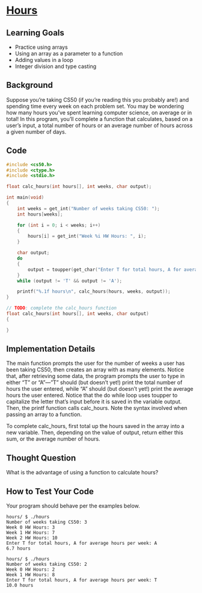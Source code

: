 # [Hours](https://cs50.harvard.edu/x/2023/problems/2/hours/)

## Learning Goals
- Practice using arrays
- Using an array as a parameter to a function
- Adding values in a loop
- Integer division and type casting

## Background
Suppose you’re taking CS50 (if you’re reading this you probably are!) and spending time every week on each problem set. You may be wondering how many hours you’ve spent learning computer science, on average or in total! In this program, you’ll complete a function that calculates, based on a user’s input, a total number of hours or an average number of hours across a given number of days.

## Code
```c
#include <cs50.h>
#include <ctype.h>
#include <stdio.h>

float calc_hours(int hours[], int weeks, char output);

int main(void)
{
    int weeks = get_int("Number of weeks taking CS50: ");
    int hours[weeks];

    for (int i = 0; i < weeks; i++)
    {
        hours[i] = get_int("Week %i HW Hours: ", i);
    }

    char output;
    do
    {
        output = toupper(get_char("Enter T for total hours, A for average hours per week: "));
    }
    while (output != 'T' && output != 'A');

    printf("%.1f hours\n", calc_hours(hours, weeks, output));
}

// TODO: complete the calc_hours function
float calc_hours(int hours[], int weeks, char output)
{

}
```

## Implementation Details
The main function prompts the user for the number of weeks a user has been taking CS50, then creates an array with as many elements. Notice that, after retrieving some data, the program prompts the user to type in either “T” or “A”—”T” should (but doesn’t yet!) print the total number of hours the user entered, while “A” should (but doesn’t yet!) print the average hours the user entered. Notice that the do while loop uses toupper to capitalize the letter that’s input before it is saved in the variable output. Then, the printf function calls calc_hours. Note the syntax involved when passing an array to a function.

To complete calc_hours, first total up the hours saved in the array into a new variable. Then, depending on the value of output, return either this sum, or the average number of hours.

## Thought Question
What is the advantage of using a function to calculate hours?

## How to Test Your Code
Your program should behave per the examples below.
```
hours/ $ ./hours
Number of weeks taking CS50: 3
Week 0 HW Hours: 3
Week 1 HW Hours: 7
Week 2 HW Hours: 10
Enter T for total hours, A for average hours per week: A
6.7 hours
```
```
hours/ $ ./hours
Number of weeks taking CS50: 2
Week 0 HW Hours: 2
Week 1 HW Hours: 8
Enter T for total hours, A for average hours per week: T
10.0 hours
```

